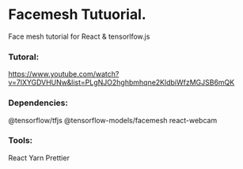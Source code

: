# Facemesh Tutuorial.

Face mesh tutorial for React & tensorlfow.js

### Tutoral:

https://www.youtube.com/watch?v=7lXYGDVHUNw&list=PLgNJO2hghbmhqne2KldbiWfzMGJSB6mQK

### Dependencies:

@tensorflow/tfjs
@tensorflow-models/facemesh
react-webcam

### Tools:

React
Yarn
Prettier
